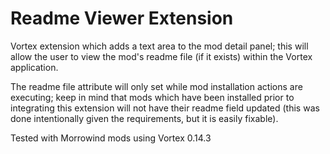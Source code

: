 # Readme Viewer Extension

Vortex extension which adds a text area to the mod detail panel; this will allow the user to view the mod's readme file (if it exists) within the Vortex application.

The readme file attribute will only set while mod installation actions are executing; keep in mind that mods which have been installed prior to integrating this extension will not have their readme field updated (this was done intentionally given the requirements, but it is easily fixable).

Tested with Morrowind mods using Vortex 0.14.3